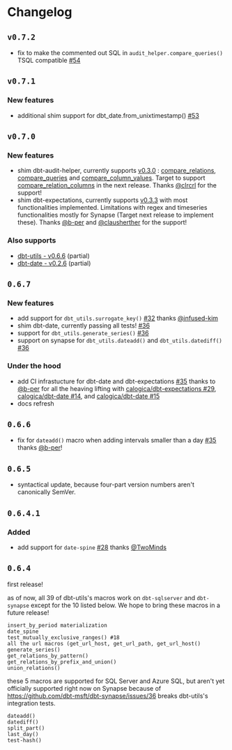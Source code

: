 # Changelog

## `v0.7.2`

- fix to make the commented out SQL in `audit_helper.compare_queries()` TSQL compatible [#54](https://github.com/dbt-msft/tsql-utils/pull/54)

## `v0.7.1`

### New features

- additional shim support for dbt_date.from_unixtimestamp() [#53](https://github.com/dbt-msft/tsql-utils/pull/53)

## `v0.7.0`

### New features

- shim dbt-audit-helper, currently supports [v0.3.0](https://github.com/fishtown-analytics/dbt-audit-helper/releases/tag/0.3.0) : [compare_relations](https://github.com/fishtown-analytics/dbt-audit-helper#compare_relations-source), [compare_queries](https://github.com/fishtown-analytics/dbt-audit-helper#compare_queries-source) and [compare_column_values](https://github.com/fishtown-analytics/dbt-audit-helper#compare_column_values-source). Target to support [compare_relation_columns](https://github.com/fishtown-analytics/dbt-audit-helper#compare_relation_columns-source) in the next release. Thanks [@clrcrl](https://github.com/clrcrl) for the support!
- shim dbt-expectations, currently supports [v0.3.3](https://github.com/calogica/dbt-expectations/releases/tag/0.3.3) with most functionalities implemented. Limitations with regex and timeseries functionalities mostly for Synapse (Target next release to implement these). Thanks [@b-per](https://github.com/b-per) and [@clausherther](https://github.com/clausherther) for the support!

### Also supports
-  [dbt-utils - v0.6.6](https://github.com/fishtown-analytics/dbt-utils/releases/tag/0.6.6) (partial)
- [dbt-date - v0.2.6](https://github.com/calogica/dbt-date/releases/tag/0.2.6) (partial)

## `0.6.7`

### New features

- add support for `dbt_utils.surrogate_key()` [#32](https://github.com/dbt-msft/tsql-utils/pull/32) thanks [@infused-kim](https://github.com/infused-kim)
- shim dbt-date, currently passing all tests! [#36](https://github.com/dbt-msft/tsql-utils/pull/36)
- support for `dbt_utils.generate_series()` [#36](https://github.com/dbt-msft/tsql-utils/pull/36)
- support on synapse for `dbt_utils.dateadd()` and `dbt_utils.datediff()` [#36](https://github.com/dbt-msft/tsql-utils/pull/36)

### Under the hood
- add CI infrastucture for dbt-date and dbt-expectations [#35](https://github.com/dbt-msft/tsql-utils/pull/35) thanks to [@b-per](https://github.com/b-per) for all the heaving lifting with [calogica/dbt-expectations #29](https://github.com/calogica/dbt-expectations/pull/29), [calogica/dbt-date #14](https://github.com/calogica/dbt-date/pull/14), and [calogica/dbt-date #15](https://github.com/calogica/dbt-date/pull/15)
- docs refresh

## `0.6.6`

- fix for `dateadd()` macro when adding intervals smaller than a day [#35](https://github.com/dbt-msft/tsql-utils/pull/35) thanks [@b-per](https://github.com/b-per)!
## `0.6.5`

- syntactical update, because four-part version numbers aren't canonically SemVer.
## `0.6.4.1`

### Added
- add support for `date-spine` [#28](https://github.com/dbt-msft/tsql-utils/pull/28) thanks [@TwoMinds](https://github.com/TwoMinds)

## `0.6.4`

first release!

as of now, all 39 of dbt-utils's macros work on `dbt-sqlserver` and `dbt-synapse` except for the 10 listed below. We hope to bring these macros in a future release!

    insert_by_period materialization
    date_spine
    test_mutually_exclusive_ranges() #18
    all the url macros (get_url_host, get_url_path, get_url_host()
    generate_series()
    get_relations_by_pattern()
    get_relations_by_prefix_and_union()
    union_relations()

these 5 macros are supported for SQL Server and Azure SQL, but aren't yet officially supported right now on Synapse because of https://github.com/dbt-msft/dbt-synapse/issues/36 breaks dbt-utils's integration tests.  

    dateadd()
    datediff()
    split_part()
    last_day()
    test-hash()